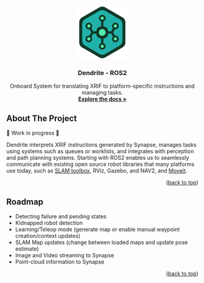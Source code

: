 <a id="readme-top"></a>
<br />
<div align="center">

  <a href="https://github.com/OpenXRIF/dendrite"><img width="140px" src="./docs/images/logo.png"></a>

  <h3 align="center">Dendrite - ROS2</h3>

  <p align="center">
    Onboard System for translating XRIF to platform-specific instructions and managing tasks.
    <br />
    <a href="https://openxrif.github.io/docs/dendrite/"><strong>Explore the docs »</strong></a>
    <br />
  </p>
</div>



<!-- TABLE OF CONTENTS -->
<!-- <details>
  <summary>Table of Contents</summary>
  <ol>
    <li>
      <a href="#about-the-project">About The Project</a>
      <ul>
        <li><a href="#built-with">Built With</a></li>
      </ul>
    </li>
    <li>
      <a href="#getting-started">Getting Started</a>
      <ul>
        <li><a href="#prerequisites">Prerequisites</a></li>
        <li><a href="#installation">Installation</a></li>
      </ul>
    </li>
    <li><a href="#usage">Usage</a></li>
    <li><a href="#roadmap">Roadmap</a></li>
    <li><a href="#contributing">Contributing</a></li>
    <li><a href="#license">License</a></li>
    <li><a href="#contact">Contact</a></li>
    <li><a href="#acknowledgments">Acknowledgments</a></li>
  </ol>
</details> -->


## About The Project

🚧 Work in progress 🚧

Dendrite interprets XRIF instructions generated by Synapse, manages tasks using systems such as queues or worklists, and integrates with perception and path planning systems. Starting with ROS2 enables us to seamlessly communicate with existing open source robot libraries that many platforms use today, such as <a href="https://github.com/SteveMacenski/slam_toolbox">SLAM toolbox</a>, RViz, Gazebo, and NAV2, and <a href="https://moveit.ai/">Moveit</a>.

<p align="right">(<a href="#readme-top">back to top</a>)</p>

<!--
## Getting Started


### Prerequisites

-->
## Roadmap

- Detecting failure and pending states
- Kidnapped robot detection
- Learning/Teleop mode (generate map or enable manual waypoint creation/context updates)
- SLAM Map updates (change between loaded maps and update pose estimate)
- Image and Video streaming to Synapse
- Point-cloud information to Synapse

<p align="right">(<a href="#readme-top">back to top</a>)</p>



